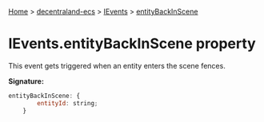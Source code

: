 [Home](./index) &gt; [decentraland-ecs](./decentraland-ecs.md) &gt; [IEvents](./decentraland-ecs.ievents.md) &gt; [entityBackInScene](./decentraland-ecs.ievents.entitybackinscene.md)

# IEvents.entityBackInScene property

This event gets triggered when an entity enters the scene fences.

**Signature:**
```javascript
entityBackInScene: {
        entityId: string;
    }
```
